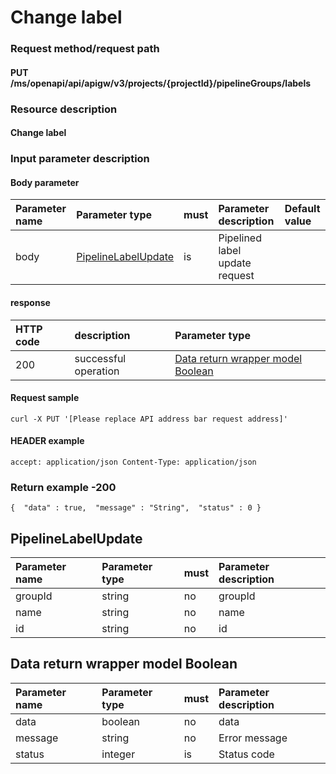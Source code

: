 # Change label

### Request method/request path

#### PUT /ms/openapi/api/apigw/v3/projects/{projectId}/pipelineGroups/labels

### Resource description

#### Change label

### Input parameter description

#### Body parameter

| Parameter name | Parameter type                         | must | Parameter description          | Default value |
| :------------- | :------------------------------------- | :--- | :----------------------------- | :------------ |
| body           | [PipelineLabelUpdate](change-label.md) | is   | Pipelined label update request |               |

#### response

| HTTP code | description          | Parameter type                                       |
| :-------- | :------------------- | :--------------------------------------------------- |
| 200       | successful operation | [Data return wrapper model Boolean](change-label.md) |

#### Request sample

```
curl -X PUT '[Please replace API address bar request address]' 
```

#### HEADER example

```
accept: application/json Content-Type: application/json 
```

### Return example -200

```
{  "data" : true,  "message" : "String",  "status" : 0 } 
```

## PipelineLabelUpdate

| Parameter name | Parameter type | must | Parameter description |
| :------------- | :------------- | :--- | :-------------------- |
| groupId        | string         | no   | groupId               |
| name           | string         | no   | name                  |
| id             | string         | no   | id                    |

## Data return wrapper model Boolean

| Parameter name | Parameter type | must | Parameter description |
| :------------- | :------------- | :--- | :-------------------- |
| data           | boolean        | no   | data                  |
| message        | string         | no   | Error message         |
| status         | integer        | is   | Status code           |

